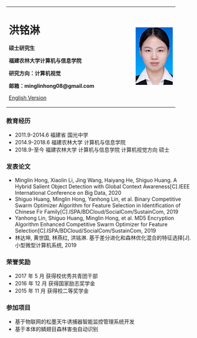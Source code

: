 <div>
<table border="0">
  <tr>
    <td width="75%">
      <h1>洪铭淋</h1>
      <p><b>硕士研究生</b></p>
      <p><b>福建农林大学计算机与信息学院</b></p>
      <p><b>研究方向：计算机视觉</b></p>
      <p><b>邮箱：minglinhong08@gmail.com</b></p>
      <p><a href="/index-en.html">English Version</a></p>
    </td>
    <td width="25%">
      <img src="/2.jpg" width="100%">
    </td>
  </tr>
</table>
</div>

### 教育经历
- 2011.9-2014.6 福建省 国光中学
- 2014.9-2018.6 福建农林大学 计算机与信息学院
- 2018.9-至今 福建农林大学 计算机与信息学院 计算机视觉方向 硕士

### 发表论文
- Minglin Hong, Xiaolin Li, Jing Wang, Haiyang He, Shiguo Huang. A Hybrid Salient Object Detection with Global Context Awareness[C].IEEE International Conference on Big Data, 2020
- Shiguo Huang, Minglin Hong, Yanhong Lin, et al. Binary Competitive Swarm Optimizer Algorithm for Feature Selection in Identification of Chinese Fir Family[C].ISPA/BDCloud/SocialCom/SustainCom, 2019
- Yanhong Lin, Shiguo Huang, Minglin Hong, et al. MD5 Encryption Algorithm Enhanced Competitive Swarm Optimizer for Feature Selection[C].ISPA/BDCloud/SocialCom/SustainCom, 2019
- 林达坤, 黄世国, 林燕红, 洪铭淋. 基于差分进化和森林优化混合的特征选择[J]. 小型微型计算机系统, 2019

### 荣誉奖励
- 2017 年 5 月 获得校优秀共青团干部
- 2016 年 12 月 获得国家励志奖学金
- 2015 年 11 月 获得校二等奖学金

### 参加项目
- 基于物联网的松墨天牛诱捕器智能监控管理系统开发
- 基于本体的鳞翅目森林害虫自动识别
